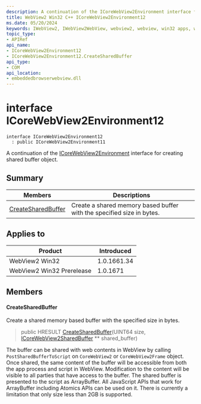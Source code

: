 ```yaml
---
description: A continuation of the ICoreWebView2Environment interface for creating shared buffer object.
title: WebView2 Win32 C++ ICoreWebView2Environment12
ms.date: 05/20/2024
keywords: IWebView2, IWebView2WebView, webview2, webview, win32 apps, win32, edge, ICoreWebView2, ICoreWebView2Controller, browser control, edge html, ICoreWebView2Environment12
topic_type: 
- APIRef
api_name:
- ICoreWebView2Environment12
- ICoreWebView2Environment12.CreateSharedBuffer
api_type:
- COM
api_location:
- embeddedbrowserwebview.dll
---
```


# interface ICoreWebView2Environment12

```
interface ICoreWebView2Environment12
  : public ICoreWebView2Environment11
```

A continuation of the [ICoreWebView2Environment](icorewebview2environment.md#icorewebview2environment) interface for creating shared buffer object.

## Summary

 Members                        | Descriptions
--------------------------------|---------------------------------------------
[CreateSharedBuffer](#createsharedbuffer) | Create a shared memory based buffer with the specified size in bytes.

## Applies to

Product                         | Introduced
--------------------------------|---------------------------------------------
WebView2 Win32            |    1.0.1661.34
WebView2 Win32 Prerelease |    1.0.1671

## Members

#### CreateSharedBuffer

Create a shared memory based buffer with the specified size in bytes.

> public HRESULT [CreateSharedBuffer](#createsharedbuffer)(UINT64 size, [ICoreWebView2SharedBuffer](icorewebview2sharedbuffer.md#icorewebview2sharedbuffer) ** shared_buffer)

The buffer can be shared with web contents in WebView by calling `PostSharedBufferToScript` on `CoreWebView2` or `CoreWebView2Frame` object. Once shared, the same content of the buffer will be accessible from both the app process and script in WebView. Modification to the content will be visible to all parties that have access to the buffer. The shared buffer is presented to the script as ArrayBuffer. All JavaScript APIs that work for ArrayBuffer including Atomics APIs can be used on it. There is currently a limitation that only size less than 2GB is supported.

